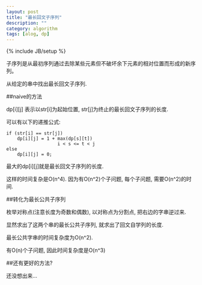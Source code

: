 ```yaml
---
layout: post
title: "最长回文子序列"
description: ""
category: algorithm
tags: [alog, dp]
---
```

{% include JB/setup %}

子序列是从最初序列通过去除某些元素但不破坏余下元素的相对位置而形成的新序列。

从给定的串中找出最长回文子序列.

##naive的方法

dp[i][j] 表示以str[i]为起始位置, str[j]为终止的最长回文子序列的长度.

可以有以下的递推公式:

    if (str[i] == str[j])
        dp[i][j] = 1 + max(dp[s][t])
                       i < s <= t < j
    else
        dp[i][j] = 0;

最大的dp[i][j]就是最长回文子序列的长度.

这样的时间复杂是O(n^4).
因为有O(n^2)个子问题, 每个子问题, 需要O(n^2)的时间.


##转化为最长公共子序列

枚举对称点(注意长度为奇数和偶数), 以对称点为分割点, 把右边的字串逆过来.

显然求出了这两个串的最长公共子序列, 就求出了回文自学列的长度.

最长公共字串的时间复杂度为O(n^2).

有O(n)个子问题, 因此时间复杂度是O(n^3)

##还有更好的方法?

还没想出来...
